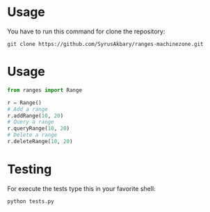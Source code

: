 Usage
=====

You have to run this command for clone the repository:

```
git clone https://github.com/SyrusAkbary/ranges-machinezone.git
```

Usage
=====

```python
from ranges import Range

r = Range()
# Add a range
r.addRange(10, 20)
# Query a range
r.queryRange(10, 20)
# Delete a range
r.deleteRange(10, 20)
```

Testing
=======

For execute the tests type this in your favorite shell:

```
python tests.py
```